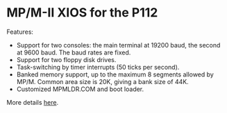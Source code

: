 # MP/M-II XIOS for the P112

Features:

* Support for two consoles: the main terminal at 19200 baud, the second at
9600 baud. The baud rates are fixed.
* Support for two floppy disk drives.
* Task-switching by timer interrupts (50 ticks per second).
* Banked memory support, up to the maximum 8 segments allowed by MP/M.
Common area size is 20K, giving a bank size of 44K.
* Customized MPMLDR.COM and boot loader.

More details [here](http://p112.sourceforge.net/index.php?mpm2).
